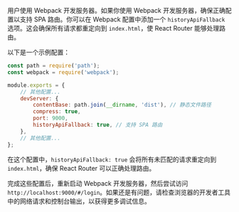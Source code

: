 用户使用 Webpack 开发服务器。如果你使用 Webpack 开发服务器，确保正确配置以支持 SPA 路由。你可以在 Webpack 配置中添加一个 `historyApiFallback` 选项。这会确保所有请求都重定向到 `index.html`，使 React Router 能够处理路由。

以下是一个示例配置：

```javascript
const path = require('path');
const webpack = require('webpack');

module.exports = {
    // 其他配置...
    devServer: {
        contentBase: path.join(__dirname, 'dist'), // 静态文件路径
        compress: true,
        port: 9000,
        historyApiFallback: true, // 支持 SPA 路由
    },
    // 其他配置...
};
```

在这个配置中，`historyApiFallback: true` 会将所有未匹配的请求重定向到 `index.html`，确保 React Router 可以正确处理路由。

完成这些配置后，重新启动 Webpack 开发服务器，然后尝试访问 `http://localhost:9000/#/login`。如果还是有问题，请检查浏览器的开发者工具中的网络请求和控制台输出，以获得更多调试信息。